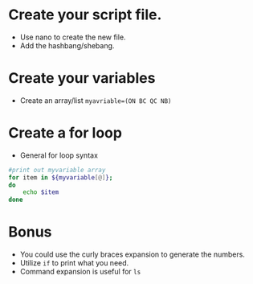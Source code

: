 # Create your script file.
- Use nano to create the new file.
- Add the hashbang/shebang.

# Create your variables

- Create an array/list `myavriable=(ON BC QC NB)`

# Create a for loop
- General for loop syntax
```bash
#print out myvariable array
for item in ${myvariable[@]};
do
    echo $item
done
```

# Bonus
- You could use the curly braces expansion to generate the numbers.
- Utilize `if` to print what you need.
- Command expansion is useful for `ls`
